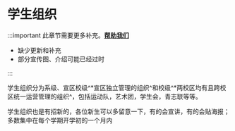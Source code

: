 # 学生组织

:::important
此章节需要更多补充。[**帮助我们**](../about/)

- 缺少更新和补充
- 部分宣传图、介绍可能已经过时

:::

学生组织分为系级、宣区校级^*宣区独立管理的组织^和校级^*两校区均有且跨校区统一运营管理的组织^，包括运动队，艺术团，学生会，青志联等等。

学生组织也是有招新的，各位新生可以多留意一下，有的会宣讲，有的会贴海报；多数集中在每个学期开学初的一个月内
